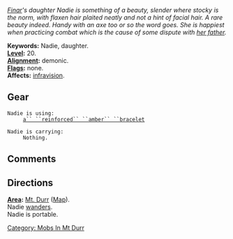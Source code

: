 *[Finar](Clan_Chief_Finar "wikilink")'s daughter Nadie is something of a
beauty, slender where stocky is the norm, with flaxen hair plaited
neatly and not a hint of facial hair. A rare beauty indeed. Handy with
an axe too or so the word goes. She is happiest when practicing combat
which is the cause of some dispute with [her
father](Clan_Chief_Finar "wikilink").*

**Keywords:** Nadie, daughter.  
**[Level](Level "wikilink"):** 20.  
**[Alignment](Alignment "wikilink"):** demonic.  
**[Flags](:Category:_Mob_Types "wikilink"):** none.  
**Affects:** [infravision](Infravision "wikilink").  

## Gear

`Nadie is using:`  
<worn on wrist>`     `[`a`` ``reinforced`` ``amber`` ``bracelet`](Reinforced_Amber_Bracelet "wikilink")

`Nadie is carrying:`  
`     Nothing.`

## Comments

## Directions

**[Area](:Category:_Areas "wikilink"):** [Mt.
Durr](:Category:_Mt_Durr "wikilink") ([Map](Mt_Durr_Map "wikilink")).  
Nadie [wanders](Wandering_Mobs "wikilink").  
Nadie is portable.  

[Category: Mobs In Mt Durr](Category:_Mobs_In_Mt_Durr "wikilink")

